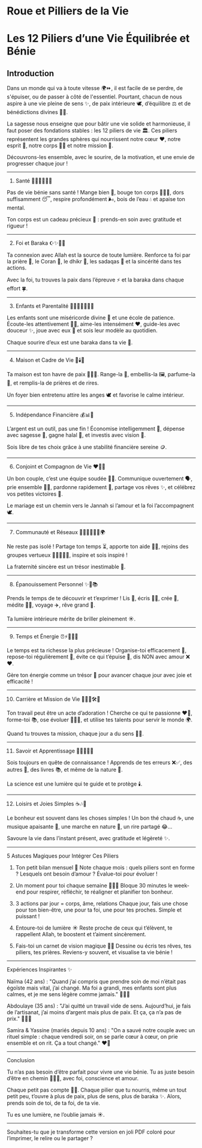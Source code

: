 # Roue et Pilliers de la Vie



# Les 12 Piliers d’une Vie Équilibrée et Bénie



## Introduction

Dans un monde qui va à toute vitesse 🌍⏩, il est facile de se perdre, de s'épuiser, ou de passer à côté de l'essentiel. Pourtant, chacun de nous aspire à une vie pleine de sens ✨, de paix intérieure 🕊️, d’équilibre ⚖️ et de bénédictions divines ☝🏽.

La sagesse nous enseigne que pour bâtir une vie solide et harmonieuse, il faut poser des fondations stables : les 12 piliers de vie 🏛️. Ces piliers représentent les grandes sphères qui nourrissent notre cœur ❤️, notre esprit 🧠, notre corps 💪🏽 et notre mission 🌟.

Découvrons-les ensemble, avec le sourire, de la motivation, et une envie de progresser chaque jour !


---

1. Santé 🥦💪🏽🧘🏽‍♀️

Pas de vie bénie sans santé !
Mange bien 🍲, bouge ton corps 🏃🏽‍♂️, dors suffisamment 😴, respire profondément 🌬️, bois de l’eau 💧 et apaise ton mental.

Ton corps est un cadeau précieux 🎁 : prends-en soin avec gratitude et rigueur !


---

2. Foi et Baraka ☪️✨🤲🏽

Ta connexion avec Allah est la source de toute lumière.
Renforce ta foi par la prière 🕌, le Coran 📖, le dhikr 🕋, les sadaqas 💝 et la sincérité dans tes actions.

Avec la foi, tu trouves la paix dans l’épreuve ⚡ et la baraka dans chaque effort 🍀.


---

3. Enfants et Parentalité 👶🏽👧🏽👨‍👩‍👧

Les enfants sont une miséricorde divine 💞 et une école de patience.
Écoute-les attentivement 👂🏽, aime-les intensément ❤️, guide-les avec douceur ✨, joue avec eux 🎨 et sois leur modèle au quotidien.

Chaque sourire d’eux est une baraka dans ta vie 🌈.


---

4. Maison et Cadre de Vie 🏡🕯️🧹

Ta maison est ton havre de paix 🧘🏽‍♀️.
Range-la 🧺, embellis-la 🖼️, parfume-la 🌺, et remplis-la de prières et de rires.

Un foyer bien entretenu attire les anges 🕊️ et favorise le calme intérieur.


---

5. Indépendance Financière 💰📊🧾

L’argent est un outil, pas une fin !
Économise intelligemment 💼, dépense avec sagesse 🧠, gagne halal 🤝, et investis avec vision 🚀.

Sois libre de tes choix grâce à une stabilité financière sereine 🪙.


---

6. Conjoint et Compagnon de Vie ❤️🤝👫

Un bon couple, c’est une équipe soudée ✊🏽.
Communique ouvertement 🗣️, prie ensemble 🙏🏽, pardonne rapidement 🤍, partage vos rêves ✨, et célébrez vos petites victoires 🥳.

Le mariage est un chemin vers le Jannah si l’amour et la foi l’accompagnent 🕊️.


---

7. Communauté et Réseaux 🧑🏽‍🤝‍🧑🏽🤗🌍

Ne reste pas isolé !
Partage ton temps ⏳, apporte ton aide 🤲🏽, rejoins des groupes vertueux 🧕🏽🧑🏽‍💻, inspire et sois inspiré !

La fraternité sincère est un trésor inestimable 💎.


---

8. Épanouissement Personnel ✨🎨📚

Prends le temps de te découvrir et t’exprimer !
Lis 📘, écris ✍🏽, crée 🎨, médite 🧘🏽, voyage ✈️, rêve grand 🌠.

Ta lumière intérieure mérite de briller pleinement ☀️.


---

9. Temps et Énergie ⏰⚡🧘🏽‍♂️

Le temps est ta richesse la plus précieuse !
Organise-toi efficacement 📅, repose-toi régulièrement 🛌, évite ce qui t’épuise 🚫, dis NON avec amour ❌❤️.

Gère ton énergie comme un trésor 💎 pour avancer chaque jour avec joie et efficacité !


---

10. Carrière et Mission de Vie 👩🏽‍💻🛠️🚀

Ton travail peut être un acte d’adoration !
Cherche ce qui te passionne ❤️‍🔥, forme-toi 📚, ose évoluer 🧗🏽‍♀️, et utilise tes talents pour servir le monde 🌍.

Quand tu trouves ta mission, chaque jour a du sens ☝🏽.


---

11. Savoir et Apprentissage 📖🧠🧑🏽‍🏫

Sois toujours en quête de connaissance !
Apprends de tes erreurs ❌✅, des autres 🤝, des livres 📚, et même de la nature 🌳.

La science est une lumière qui te guide et te protège 🕯️.


---

12. Loisirs et Joies Simples ☕🎶🌸

Le bonheur est souvent dans les choses simples !
Un bon thé chaud ☕, une musique apaisante 🎵, une marche en nature 🌿, un rire partagé 😂...

Savoure la vie dans l’instant présent, avec gratitude et légèreté ✨.


---

5 Astuces Magiques pour Intégrer Ces Piliers

1. Ton petit bilan mensuel 📝
Note chaque mois : quels piliers sont en forme ? Lesquels ont besoin d’amour ? Évalue-toi pour évoluer !


2. Un moment pour toi chaque semaine 🧘🏽‍♀️
Bloque 30 minutes le week-end pour respirer, réfléchir, te réaligner et planifier ton bonheur.


3. 3 actions par jour = corps, âme, relations
Chaque jour, fais une chose pour ton bien-être, une pour ta foi, une pour tes proches. Simple et puissant !


4. Entoure-toi de lumière ☀️
Reste proche de ceux qui t’élèvent, te rappellent Allah, te boostent et t’aiment sincèrement.


5. Fais-toi un carnet de vision magique 📔✨
Dessine ou écris tes rêves, tes piliers, tes prières. Reviens-y souvent, et visualise ta vie bénie !




---

Expériences Inspirantes ✨

Naïma (42 ans) :
"Quand j’ai compris que prendre soin de moi n’était pas égoïste mais vital, j’ai changé. Ma foi a grandi, mes enfants sont plus calmes, et je me sens légère comme jamais." 🧕🏽✨

Abdoulaye (35 ans) :
"J’ai quitté un travail vide de sens. Aujourd’hui, je fais de l’artisanat, j’ai moins d’argent mais plus de paix. Et ça, ça n’a pas de prix." 🧔🏽🎨

Samira & Yassine (mariés depuis 10 ans) :
"On a sauvé notre couple avec un rituel simple : chaque vendredi soir, on se parle cœur à cœur, on prie ensemble et on rit. Ça a tout changé." ❤️🕌


---

Conclusion

Tu n’as pas besoin d’être parfait pour vivre une vie bénie. Tu as juste besoin d’être en chemin 🚶🏽‍♀️, avec foi, conscience et amour.

Chaque petit pas compte 🦶🏽. Chaque pilier que tu nourris, même un tout petit peu, t’ouvre à plus de paix, plus de sens, plus de baraka ✨. Alors, prends soin de toi, de ta foi, de ta vie.

Tu es une lumière, ne l’oublie jamais ☀️.


---

Souhaites-tu que je transforme cette version en joli PDF coloré pour l’imprimer, le relire ou le partager ?


